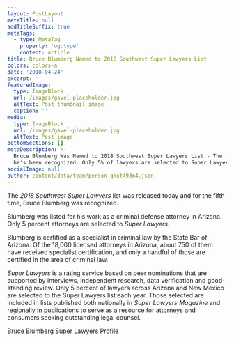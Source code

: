 ```yaml
---
layout: PostLayout
metaTitle: null
addTitleSuffix: true
metaTags:
  - type: MetaTag
    property: 'og:type'
    content: article
title: Bruce Blumberg Named to 2018 Southwest Super Lawyers List
colors: colors-a
date: '2018-04-24'
excerpt: ''
featuredImage:
  type: ImageBlock
  url: /images/gavel-placeholder.jpg
  altText: Post thumbnail image
  caption: ''
media:
  type: ImageBlock
  url: /images/gavel-placeholder.jpg
  altText: Post image
bottomSections: []
metaDescription: >-
  Bruce Blumberg Was Named to 2018 Southwest Super Lawyers List - The fifth time
  he's been recognized. Only 5% of lawyers are selected to Super Lawyers.
socialImage: null
author: content/data/team/person-qkxt493m4.json
---
```

The *2018 Southwest Super Lawyers* list was released today and for the fifth time, Bruce Blumberg was recognized.

Blumberg was listed for his work as a criminal defense attorney in Arizona. Only 5 percent attorneys are selected to *Super Lawyers.*

Blumberg is certified as a specialist in criminal law by the State Bar of Arizona. Of the 18,000 licensed attorneys in Arizona, about 750 of them have received specialist certification, and only a handful of those are certified in the area of criminal law.

*Super Lawyers* is a rating service based on peer nominations that are supported by interviews, independent research, data verification and good-standing review. Only 5 percent of lawyers across Arizona and New Mexico are selected to the Super Lawyers list each year. Those selected are included in lists published both nationally in *Super Lawyers Magazine* and regionally in publications to serve as a resource for attorneys and consumers seeking outstanding legal counsel.



[Bruce Blumberg Super Lawyers Profile](https://profiles.superlawyers.com/arizona/phoenix/lawyer/bruce-e-blumberg/037f2dc2-a0a9-465d-bbc2-4d5a80c90f4d.html)
